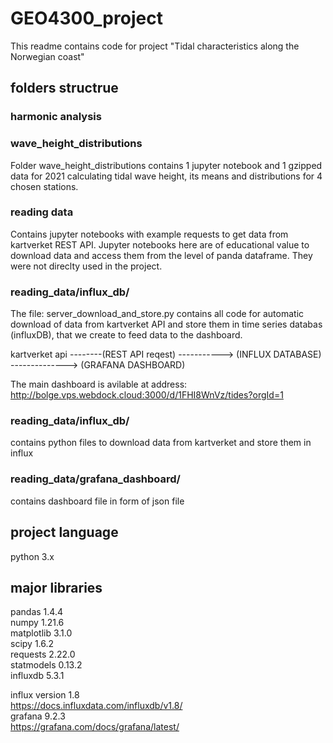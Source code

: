 # GEO4300_project
This readme contains code for project "Tidal characteristics along the Norwegian coast"  
## folders structrue ##
### harmonic analysis ###  
### wave_height_distributions ###  
Folder wave_height_distributions contains 1 jupyter notebook and 1 gzipped data for 2021 calculating tidal wave height, its means and distributions for 4 chosen stations.
### reading data ###
Contains jupyter notebooks with example requests to get data from kartverket REST API.
Jupyter notebooks here are of educational value to download data and access them from the level of panda dataframe.
They were not direclty used in the project.
### reading_data/influx_db/ ###
The file: server_download_and_store.py contains all code for automatic download of data from kartverket API and store them in time series databas (influxDB), that we create to feed data to the dashboard.

kartverket api --------(REST API reqest) -----------> (INFLUX DATABASE) --------------> (GRAFANA DASHBOARD)

The main dashboard is avilable at address: 
http://bolge.vps.webdock.cloud:3000/d/1FHI8WnVz/tides?orgId=1
### reading_data/influx_db/ ###
contains python files to download data from kartverket and store them in influx
### reading_data/grafana_dashboard/ ###
contains dashboard file in form of json file


## project language ##
python 3.x
## major libraries ##
pandas 1.4.4  
numpy 1.21.6  
matplotlib 3.1.0  
scipy 1.6.2   
requests 2.22.0   
statmodels 0.13.2  
influxdb 5.3.1    

influx version 1.8  
https://docs.influxdata.com/influxdb/v1.8/  
grafana 9.2.3  
https://grafana.com/docs/grafana/latest/  


